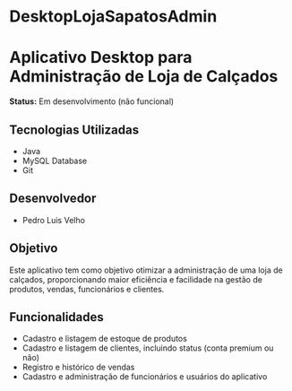 # DesktopLojaSapatosAdmin

# Aplicativo Desktop para Administração de Loja de Calçados

**Status:** Em desenvolvimento (não funcional)

## Tecnologias Utilizadas
- Java
- MySQL Database
- Git

## Desenvolvedor
- Pedro Luis Velho

## Objetivo
Este aplicativo tem como objetivo otimizar a administração de uma loja de calçados, proporcionando maior eficiência e facilidade na gestão de produtos, vendas, funcionários e clientes.

## Funcionalidades
- Cadastro e listagem de estoque de produtos
- Cadastro e listagem de clientes, incluindo status (conta premium ou não)
- Registro e histórico de vendas
- Cadastro e administração de funcionários e usuários do aplicativo
